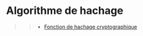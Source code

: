 # Algorithme de hachage

>> - [Fonction de hachage cryptographique](https://fr.wikipedia.org/wiki/Fonction_de_hachage_cryptographique)
